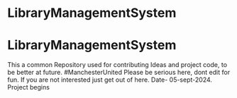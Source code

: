 # LibraryManagementSystem
# LibraryManagementSystem
This a common Repository used for contributing Ideas and project code, to be better at future. #ManchesterUnited
Please be serious here, dont edit for fun. If you are not interested just get out of here. 
Date- 05-sept-2024. Project begins<!-- API will be uploaded soon / StayTuned -->
